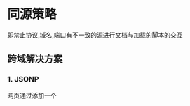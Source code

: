 # 同源策略
即禁止协议,域名,端口有不一致的源进行文档与加载的脚本的交互

## 跨域解决方案
### 1. JSONP
网页通过添加一个<script>元素，向服务器请求 JSON 数据，服务器收到请求后，将数据放在一个指定名字的回调函数的参数位置传回来
最大特点就是简单适用，兼容性好（兼容低版本IE），缺点是只支持get请求，不支持post请求。
  ```
  <script src="http://test.com/data.php?callback=dosomething"></script>
// 向服务器test.com发出请求，该请求的查询字符串有一个callback参数，用来指定回调函数的名字
 
// 处理服务器返回回调函数的数据
<script type="text/javascript">
    function dosomething(res){
        // 处理获得的数据
        console.log(res.data)
    }
</script>
  ```
  
### 2. 服务端放开限制
普通跨域请求：只需服务器端设置Access-Control-Allow-Origin
  
### 3.代理设置
nginx反向代理等



